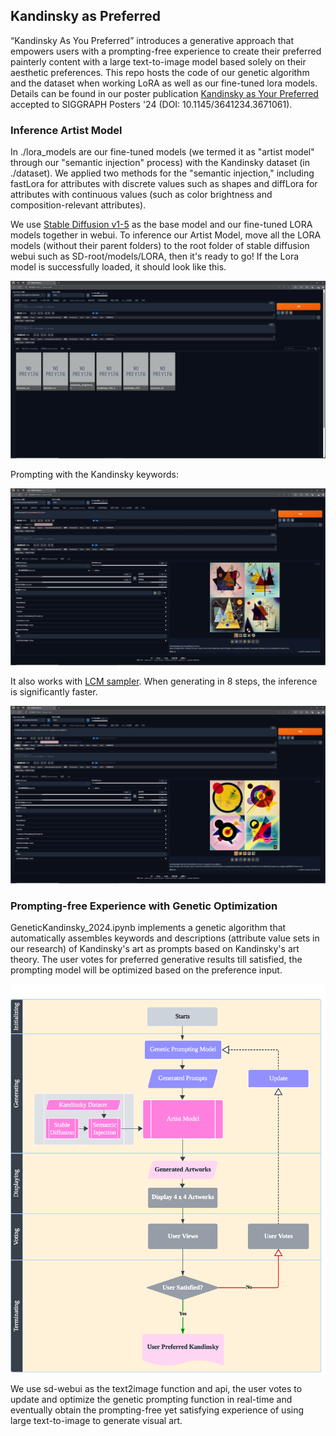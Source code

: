 ## Kandinsky as Preferred

“Kandinsky As You Preferred” introduces a generative approach that empowers users with a prompting-free experience to create their preferred painterly content with a large text-to-image model based solely on their aesthetic preferences. This repo hosts the code of our genetic algorithm and the dataset when working LoRA as well as our fine-tuned lora models. Details can be found in our poster publication [Kandinsky as Your Preferred](https://arix.org) accepted to SIGGRAPH Posters '24 (DOI: 10.1145/3641234.3671061).

### Inference Artist Model

In ./lora_models are our fine-tuned models (we termed it as "artist model" through our "semantic injection" process) with the Kandinsky dataset (in ./dataset). We applied two methods for the "semantic injection," including fastLora for attributes with discrete values such as shapes and diffLora for attributes with continuous values (such as color brightness and composition-relevant attributes). 

We use [Stable Diffusion v1-5](https://huggingface.co/runwayml/stable-diffusion-v1-5) as the base model and our fine-tuned LORA models together in webui. To inference our Artist Model, move all the LORA models (without their parent folders) to the root folder of stable diffusion webui such as SD-root/models/LORA, then it's ready to go! If the Lora model is successfully loaded, it should look like this.

![Screenshot](imgs/2.png)

<!-- https://github.com/0xbitches/sd-webui-lcm -->

<!-- https://comfyanonymous.github.io/ComfyUI_examples/inpaint/ -->

Prompting with the Kandinsky keywords:

![Screenshot](imgs/3.jpg)

It also works with [LCM sampler](https://huggingface.co/latent-consistency/lcm-lora-sdv1-5/blob/main/pytorch_lora_weights.safetensors). When generating in 8 steps, the inference is significantly faster.  

![Screenshot](imgs/4.jpg)

### Prompting-free Experience with Genetic Optimization

GeneticKandinsky_2024.ipynb implements a genetic algorithm that automatically assembles keywords and descriptions (attribute value sets in our research) of Kandinsky's art as prompts based on Kandinsky's art theory. The user votes for preferred generative results till satisfied, the prompting model will be optimized based on the preference input.  

![diagram](imgs/flowchart.jpg)

We use sd-webui as the text2image function and api, the user votes to update and optimize the genetic prompting function in real-time and eventually obtain the prompting-free yet satisfying experience of using large text-to-image to generate visual art.